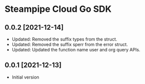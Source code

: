 # Steampipe Cloud Go SDK

## 0.0.2 [2021-12-14]

- Updated: Removed the suffix types from the struct.
- Updated: Removed the suffix sperr from the error struct.
- Updated: Updated the function name user and org query APIs.

## 0.0.1 [2021-12-13]

- Initial version
